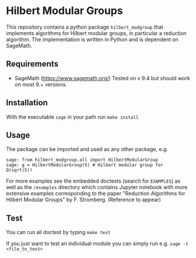 # Hilbert Modular Groups

This repository contains a python package `hilbert_modgroup` that implements algorithms 
for Hilbert modular groups, in particular a reduction algorithm. The implementation is written in Python 
and is dependent on SageMath.

## Requirements
- SageMath (https://www.sagemath.org/)
  Tested on v 9.4 but should work on most 9.+ versions.

## Installation
With the executable `sage` in your path run 
   `make install`

## Usage
The package can be imported and used as any other package, e.g. 

```
sage: from hilbert_modgroup.all import HilbertModularGroup
sage: g = HilbertModularGroup(5) # Hilbert modular group for Q(sqrt(5))
```
For more examples see the embedded doctests (search for `EXAMPLES`) as well as
the `/examples` directory which contains Jupyter notebook with more extensive 
examples corresponding to the paper
"Reduction Algorithms for Hilbert Modular Groups" by F. Stromberg. 
(Reference to appear)

## Test
You can run all doctest by typing
`make test`

If you just want to test an individual module you can simply run e.g. 
`sage -t <file_to_test>`